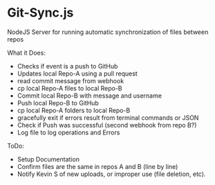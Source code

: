# Git-Sync.js
NodeJS Server for running automatic synchronization of files between repos

What it Does:
- Checks if event is a push to GitHub
- Updates local Repo-A using a pull request
- read commit message from webhook
- cp local Repo-A files to local Repo-B
- Commit local Repo-B with message and username
- Push local Repo-B to GitHub
- cp local Repo-A folders to local Repo-B
- gracefully exit if errors result from terminal commands or JSON
- Check if Push was successful (second webhook from repo B?)
- Log file to log operations and Errors


ToDo:
- Setup Documentation
- Confirm files are the same in repos A and B (line by line)
- Notify Kevin S of new uploads, or improper use (file deletion, etc).
